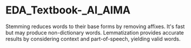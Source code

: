# EDA_Textbook-_AI_AIMA
Stemming reduces words to their base forms by removing affixes. It's fast but may produce non-dictionary words. Lemmatization provides accurate results by considering context and part-of-speech, yielding valid words.
